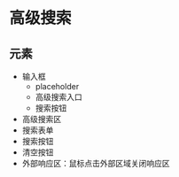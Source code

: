 # 高级搜索
## 元素
* 输入框
  * placeholder
  * 高级搜索入口
  * 搜索按钮
* 高级搜索区
 * 搜索表单
 * 搜索按钮
 * 清空按钮
* 外部响应区：鼠标点击外部区域关闭响应区
